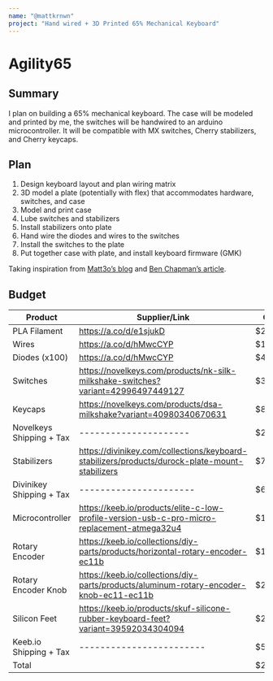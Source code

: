 ```yaml
---
name: "@mattkrnwn"
project: "Hand wired + 3D Printed 65% Mechanical Keyboard"
---
```


# Agility65

## Summary

I plan on building a 65% mechanical keyboard. The case will be modeled and printed by me, the switches will be handwired to an arduino microcontroller. It will be compatible with MX switches, Cherry stabilizers, and Cherry keycaps.

## Plan

1. Design keyboard layout and plan wiring matrix
2. 3D model a plate (potentially with flex) that accommodates hardware, switches, and case
3. Model and print case
4. Lube switches and stabilizers
5. Install stabilizers onto plate
6. Hand wire the diodes and wires to the switches
7. Install the switches to the plate
8. Put together case with plate, and install keyboard firmware (GMK)

Taking inspiration from <a href="https://matt3o.com/hand-wiring-a-custom-keyboard/">Matt3o’s blog</a> and <a href="https://www.crackedthecode.co/a-complete-guide-to-building-a-hand-wired-keyboard/">Ben Chapman’s article</a>.

## Budget

| Product         | Supplier/Link                         | Cost   |
| --------------- | ------------------------------------- | ------ |
| PLA Filament    | https://a.co/d/e1sjukD                | $24.99 |
| Wires           | https://a.co/d/hMwcCYP                | $15.97 |
| Diodes (x100)   | https://a.co/d/hMwcCYP                | $4.99  |
| Switches        | https://novelkeys.com/products/nk-silk-milkshake-switches?variant=42996497449127 | $39.60 |
| Keycaps         | https://novelkeys.com/products/dsa-milkshake?variant=40980340670631 | $85.00 |
| Novelkeys Shipping + Tax | --------------------- | $21.26 |
| Stabilizers     | https://divinikey.com/collections/keyboard-stabilizers/products/durock-plate-mount-stabilizers | $7.75 |
| Divinikey Shipping + Tax | ---------------------- | $6.26 |
| Microcontroller | https://keeb.io/products/elite-c-low-profile-version-usb-c-pro-micro-replacement-atmega32u4 | $17.99 |
| Rotary Encoder  | https://keeb.io/collections/diy-parts/products/horizontal-rotary-encoder-ec11b | $1.99 |
| Rotary Encoder Knob | https://keeb.io/collections/diy-parts/products/aluminum-rotary-encoder-knob-ec11-ec11b | $2.99 |
| Silicon Feet    | https://keeb.io/products/skuf-silicone-rubber-keyboard-feet?variant=39592034304094 | $2.99 |
| Keeb.io Shipping + Tax | ------------------------ | $5.17 |
| Total           |                                       | $239.94 |


